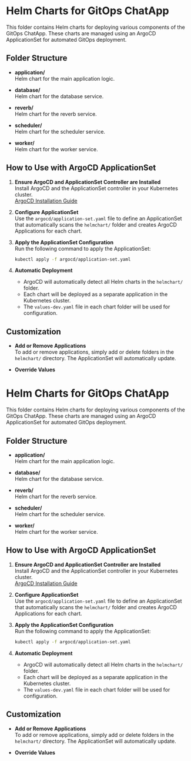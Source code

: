 # Helm Charts for GitOps ChatApp

This folder contains Helm charts for deploying various components of the GitOps ChatApp. These charts are managed using an ArgoCD ApplicationSet for automated GitOps deployment.

## Folder Structure

- **application/**  
  Helm chart for the main application logic.
  
- **database/**  
  Helm chart for the database service.
  
- **reverb/**  
  Helm chart for the reverb service.
  
- **scheduler/**  
  Helm chart for the scheduler service.
  
- **worker/**  
  Helm chart for the worker service.

## How to Use with ArgoCD ApplicationSet

1. **Ensure ArgoCD and ApplicationSet Controller are Installed**  
   Install ArgoCD and the ApplicationSet controller in your Kubernetes cluster.  
   [ArgoCD Installation Guide](https://argo-cd.readthedocs.io/en/stable/getting_started/)

2. **Configure ApplicationSet**  
   Use the `argocd/application-set.yaml` file to define an ApplicationSet that automatically scans the `helmchart/` folder and creates ArgoCD Applications for each chart.

3. **Apply the ApplicationSet Configuration**  
   Run the following command to apply the ApplicationSet:

   ```sh
   kubectl apply -f argocd/application-set.yaml
   ```

4. **Automatic Deployment**  
   - ArgoCD will automatically detect all Helm charts in the `helmchart/` folder.
   - Each chart will be deployed as a separate application in the Kubernetes cluster.
   - The `values-dev.yaml` file in each chart folder will be used for configuration.

## Customization

- **Add or Remove Applications**  
  To add or remove applications, simply add or delete folders in the `helmchart/` directory. The ApplicationSet will automatically update.

- **Override Values**  
 # Helm Charts for GitOps ChatApp

This folder contains Helm charts for deploying various components of the GitOps ChatApp. These charts are managed using an ArgoCD ApplicationSet for automated GitOps deployment.

## Folder Structure

- **application/**  
  Helm chart for the main application logic.
  
- **database/**  
  Helm chart for the database service.
  
- **reverb/**  
  Helm chart for the reverb service.
  
- **scheduler/**  
  Helm chart for the scheduler service.
  
- **worker/**  
  Helm chart for the worker service.

## How to Use with ArgoCD ApplicationSet

1. **Ensure ArgoCD and ApplicationSet Controller are Installed**  
   Install ArgoCD and the ApplicationSet controller in your Kubernetes cluster.  
   [ArgoCD Installation Guide](https://argo-cd.readthedocs.io/en/stable/getting_started/)

2. **Configure ApplicationSet**  
   Use the `argocd/application-set.yaml` file to define an ApplicationSet that automatically scans the `helmchart/` folder and creates ArgoCD Applications for each chart.

3. **Apply the ApplicationSet Configuration**  
   Run the following command to apply the ApplicationSet:

   ```sh
   kubectl apply -f argocd/application-set.yaml
   ```

4. **Automatic Deployment**  
   - ArgoCD will automatically detect all Helm charts in the `helmchart/` folder.
   - Each chart will be deployed as a separate application in the Kubernetes cluster.
   - The `values-dev.yaml` file in each chart folder will be used for configuration.

## Customization

- **Add or Remove Applications**  
  To add or remove applications, simply add or delete folders in the `helmchart/` directory. The ApplicationSet will automatically update.

- **Override Values**  
 